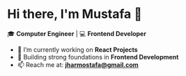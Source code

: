 # Hi there, I'm Mustafa 👋  

🎓 **Computer Engineer** | 💻 **Frontend Developer** 

- 🔭 I’m currently working on **React Projects**  
- 🌱 Building strong foundations in **Frontend Development**  
- 📫 Reach me at: **jharmostafa@gmail.com**  
